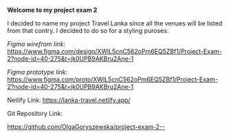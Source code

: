 **Welcome to my project exam 2**

I decided to name my project Travel Lanka since all the venues will be listed from that contry. I decided to do so for a styling puroses.

*Figma wirefram link:*
https://www.figma.com/design/XWlL5cnC562oPm6EQ5ZBf1/Project-Exam-2?node-id=40-275&t=jk0UPB9AKBru2Ane-1

*Figma prototype link:*
https://www.figma.com/proto/XWlL5cnC562oPm6EQ5ZBf1/Project-Exam-2?node-id=40-275&t=jk0UPB9AKBru2Ane-1

Netlify Link:
https://lanka-travel.netlify.app/

Git Repository Link:

https://github.com/OlgaGoryszewska/project-exam-2--